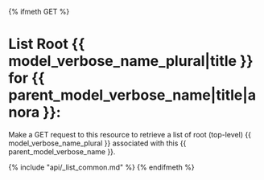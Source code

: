 {% ifmeth GET %}
# List Root {{ model_verbose_name_plural|title }} for {{ parent_model_verbose_name|title|anora }}:

Make a GET request to this resource to retrieve a list of root (top-level)
{{ model_verbose_name_plural }} associated with this
{{ parent_model_verbose_name }}.

{% include "api/_list_common.md" %}
{% endifmeth %}
